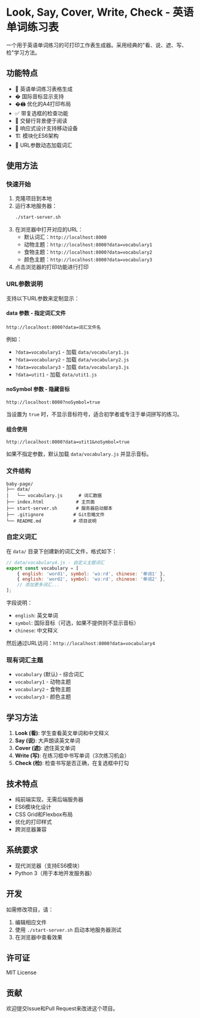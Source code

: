 # Look, Say, Cover, Write, Check - 英语单词练习表

一个用于英语单词练习的可打印工作表生成器。采用经典的"看、说、遮、写、检"学习方法。

## 功能特点

- 📝 英语单词练习表格生成
- � 国际音标显示支持
- �🖨️ 优化的A4打印布局
- ✅ 带复选框的检查功能
- 🎨 交替行背景便于阅读
- 📱 响应式设计支持移动设备
- 🏗️ 模块化ES6架构
- 🔗 URL参数动态加载词汇

## 使用方法

### 快速开始

1. 克隆项目到本地
2. 运行本地服务器：
   ```bash
   ./start-server.sh
   ```
3. 在浏览器中打开对应的URL：
   - 默认词汇：`http://localhost:8000`
   - 动物主题：`http://localhost:8000?data=vocabulary1`
   - 食物主题：`http://localhost:8000?data=vocabulary2`
   - 颜色主题：`http://localhost:8000?data=vocabulary3`
4. 点击浏览器的打印功能进行打印

### URL参数说明

支持以下URL参数来定制显示：

#### data 参数 - 指定词汇文件
```
http://localhost:8000?data=词汇文件名
```

例如：
- `?data=vocabulary1` - 加载 `data/vocabulary1.js`
- `?data=vocabulary2` - 加载 `data/vocabulary2.js`
- `?data=vocabulary3` - 加载 `data/vocabulary3.js`
- `?data=utit1` - 加载 `data/utit1.js`

#### noSymbol 参数 - 隐藏音标
```
http://localhost:8000?noSymbol=true
```

当设置为 `true` 时，不显示音标符号，适合初学者或专注于单词拼写的练习。

#### 组合使用
```
http://localhost:8000?data=utit1&noSymbol=true
```

如果不指定参数，默认加载 `data/vocabulary.js` 并显示音标。

### 文件结构

```
baby-page/
├── data/
│   └── vocabulary.js      # 词汇数据
├── index.html            # 主页面
├── start-server.sh       # 服务器启动脚本
├── .gitignore           # Git忽略文件
└── README.md            # 项目说明
```

### 自定义词汇

在 `data/` 目录下创建新的词汇文件，格式如下：

```javascript
// data/vocabulary4.js - 自定义主题词汇
export const vocabulary = [
    { english: 'word1', symbol: 'wɜːrd', chinese: '单词1' },
    { english: 'word2', symbol: 'wɜːrd', chinese: '单词2' },
    // 添加更多词汇...
];
```

字段说明：
- `english`: 英文单词
- `symbol`: 国际音标（可选，如果不提供则不显示音标）
- `chinese`: 中文释义

然后通过URL访问：`http://localhost:8000?data=vocabulary4`

### 现有词汇主题

- `vocabulary` (默认) - 综合词汇
- `vocabulary1` - 动物主题
- `vocabulary2` - 食物主题  
- `vocabulary3` - 颜色主题

## 学习方法

1. **Look (看)**: 学生查看英文单词和中文释义
2. **Say (说)**: 大声朗读英文单词
3. **Cover (遮)**: 遮住英文单词
4. **Write (写)**: 在练习框中书写单词（3次练习机会）
5. **Check (检)**: 检查书写是否正确，在复选框中打勾

## 技术特点

- 纯前端实现，无需后端服务器
- ES6模块化设计
- CSS Grid和Flexbox布局
- 优化的打印样式
- 跨浏览器兼容

## 系统要求

- 现代浏览器（支持ES6模块）
- Python 3（用于本地开发服务器）

## 开发

如需修改项目，请：

1. 编辑相应文件
2. 使用 `./start-server.sh` 启动本地服务器测试
3. 在浏览器中查看效果

## 许可证

MIT License

## 贡献

欢迎提交Issue和Pull Request来改进这个项目。
